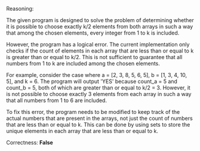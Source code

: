 Reasoning: 

The given program is designed to solve the problem of determining whether it is possible to choose exactly k/2 elements from both arrays in such a way that among the chosen elements, every integer from 1 to k is included. 

However, the program has a logical error. The current implementation only checks if the count of elements in each array that are less than or equal to k is greater than or equal to k/2. This is not sufficient to guarantee that all numbers from 1 to k are included among the chosen elements.

For example, consider the case where a = [2, 3, 8, 5, 6, 5], b = [1, 3, 4, 10, 5], and k = 6. The program will output 'YES' because count_a = 5 and count_b = 5, both of which are greater than or equal to k/2 = 3. However, it is not possible to choose exactly 3 elements from each array in such a way that all numbers from 1 to 6 are included.

To fix this error, the program needs to be modified to keep track of the actual numbers that are present in the arrays, not just the count of numbers that are less than or equal to k. This can be done by using sets to store the unique elements in each array that are less than or equal to k.

Correctness: **False**